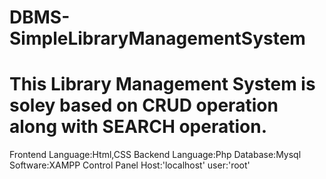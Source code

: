 # DBMS-SimpleLibraryManagementSystem
# This Library Management System is soley based on CRUD operation along with SEARCH operation.
Frontend Language:Html,CSS
Backend Language:Php
Database:Mysql
Software:XAMPP Control Panel
Host:'localhost'
user:'root'
